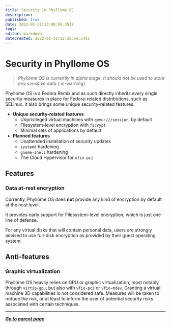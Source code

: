 ```yaml
---
title: Security in Phyllome OS
description: 
published: true
date: 2022-01-31T13:00:59.353Z
tags: 
editor: markdown
dateCreated: 2022-01-31T12:35:54.544Z
---
```


# Security in Phyllome OS

> *Phyllome OS is currently in alpha stage. It should not be used to store any sensitive data*
{.is-warning}

Phyllome OS is a Fedora Remix and as such directly inherits every single security measures in place for Fedora-related distributions, such as SELinux. It also brings some unique security-related features.

* **Unique security-related features**
	* Unprivileged virtual machines with `qemu:///session`, by default
	* Filesystem-level encryption with `fscrypt`
  * Minimal sets of applications by default
* **Planned features**
	* Unattended installation of security updates
  * `systemd` hardening
  * `gnome-shell` hardening
  * The Cloud Hypervisor for `vfio-pci`

## Features

### Data at-rest encryption

Currently, Phyllome OS does **not** provide any kind of encryption by default at the host level. 

It provides early support for Filesystem-level encryption, which is just one line of defense. 

For any virtual disks that will contain personal data, users are strongly advised to use full-disk encryption as provided by their guest operating system.

## Anti-features

### Graphic virtualization

Phyllome OS heavily relies on GPU or graphic virtualization, most notably through `virtio-gpu`, but also with `vfio-pci` or `vfio-mdev`. Granting a virtual machine 3D capabilities is not considered safe. Measures will be taken to reduce the risk, or at least to inform the user of potential security risks associated with certain techniques. 

---

*[**Go to parent page**](https://wiki.phyllo.me/)*